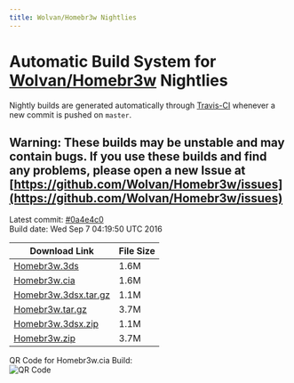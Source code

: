 ```yaml
---
title: Wolvan/Homebr3w Nightlies
---
```

# Automatic Build System for [Wolvan/Homebr3w](https://github.com/Wolvan/Homebr3w) Nightlies

Nightly builds are generated automatically through [Travis-CI](https://travis-ci.org/) whenever a new commit is pushed on `master`.

## Warning: These builds may be unstable and may contain bugs. If you use these builds and find any problems, please open a new Issue at [https://github.com/Wolvan/Homebr3w/issues](https://github.com/Wolvan/Homebr3w/issues)

Latest commit: [#0a4e4c0](https://github.com/Wolvan/Homebr3w/commit/0a4e4c0176fdc9e58f599884a2f1500e022d390e)<br>
Build date: Wed Sep  7 04:19:50 UTC 2016

| Download Link | File Size |
|---------------|-----------|
| [Homebr3w.3ds](https://Wolvan.github.io/Homebr3w/build/Homebr3w.3ds) | 1.6M |
| [Homebr3w.cia](https://Wolvan.github.io/Homebr3w/build/Homebr3w.cia) | 1.6M |
| [Homebr3w.3dsx.tar.gz](https://Wolvan.github.io/Homebr3w/build/Homebr3w.3dsx.tar.gz) | 1.1M |
| [Homebr3w.tar.gz](https://Wolvan.github.io/Homebr3w/build/Homebr3w.tar.gz) | 3.7M |
| [Homebr3w.3dsx.zip](https://Wolvan.github.io/Homebr3w/build/Homebr3w.3dsx.zip) | 1.1M |
| [Homebr3w.zip](https://Wolvan.github.io/Homebr3w/build/Homebr3w.zip) | 3.7M |

QR Code for Homebr3w.cia Build:<br>![QR Code](https://Wolvan.github.io/Homebr3w/build/QRCode.jpg)
